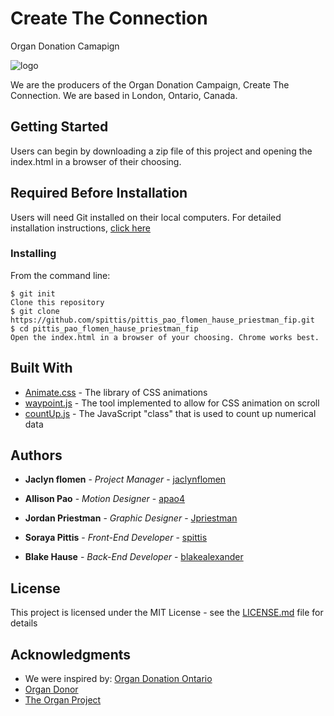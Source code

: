 # Create The Connection
Organ Donation Camapign

![logo](https://github.com/spittis/pittis_pao_flomen_hause_priestman_fip/blob/master/images/Logo_Icon.svg)

We are the producers of the Organ Donation Campaign, Create The Connection. We are based in London, Ontario, Canada. 


## Getting Started

Users can begin by downloading a zip file of this project and opening the index.html in a browser of their choosing.

## Required Before Installation
Users will need Git installed on their local computers. For detailed installation instructions, [click here](https://git-scm.com/book/en/v2/Getting-Started-Installing-Git)

### Installing
From the command line:

```
$ git init
Clone this repository
$ git clone https://github.com/spittis/pittis_pao_flomen_hause_priestman_fip.git
$ cd pittis_pao_flomen_hause_priestman_fip
Open the index.html in a browser of your choosing. Chrome works best.
```

## Built With

* [Animate.css](https://daneden.github.io/animate.css/) - The library of CSS animations
* [waypoint.js](http://imakewebthings.com/waypoints/) - The tool implemented to allow for CSS animation on scroll
* [countUp.js](https://inorganik.github.io/countUp.js/) - The JavaScript "class" that is used to count up numerical data


## Authors

* **Jaclyn flomen** - *Project Manager* - [jaclynflomen](https://github.com/jaclynflomen)

* **Allison Pao** - *Motion Designer* - [apao4](https://github.com/apao4)

* **Jordan Priestman** - *Graphic Designer* - [Jpriestman](https://github.com/Jpriestman)

* **Soraya Pittis** - *Front-End Developer* - [spittis](https://github.com/spittis)

* **Blake Hause** - *Back-End Developer* - [blakealexander](https://github.com/blakealexander)


## License

This project is licensed under the MIT License - see the [LICENSE.md](LICENSE.md) file for details


## Acknowledgments

* We were inspired by: [Organ Donation Ontario](https://beadonor.ca)
* [Organ Donor](https://www.organdonor.gov/)
* [The Organ Project](http://www.theorganproject.net/)
